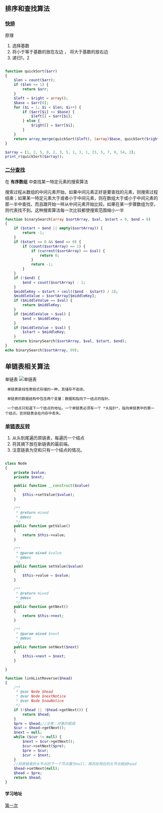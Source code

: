 ## 排序和查找算法

### [快排](https://zh.wikipedia.org/wiki/%E5%BF%AB%E9%80%9F%E6%8E%92%E5%BA%8F)

原理
1. 选择基数
2. 将小于等于基数的放在左边  ， 将大于基数的放右边
3. 递归1，2

```php

function quickSort($arr)
{
    $len = count($arr);
    if ($len <= 1) {
        return $arr;
    }
    $left = $right = array();
    $base = $arr[0];
    for ($i = 1; $i < $len; $i++) {
        if ($arr[$i] <= $base) {
            $left[] = $arr[$i];
        } else {
            $right[] = $arr[$i];
        }
    }
    return array_merge(quickSort($left), (array)$base, quickSort($right));
}

$array = [1, 2, 5, 8, 2, 3, 5, 1, 3, 1, 23, 5, 7, 9, 54, 2];
print_r(quickSort($array));

```

### [二分查找](https://zh.wikipedia.org/wiki/%E4%BA%8C%E5%88%86%E6%90%9C%E7%B4%A2%E7%AE%97%E6%B3%95)

在 **有序数组** 中查找某一特定元素的搜索算法

搜索过程从数组的中间元素开始，如果中间元素正好是要查找的元素，则搜索过程结束；如果某一特定元素大于或者小于中间元素，则在数组大于或小于中间元素的那一半中查找，而且跟开始一样从中间元素开始比较。如果在某一步骤数组为空，则代表找不到。这种搜索算法每一次比较都使搜索范围缩小一半

```php
function binarySearch(array $sortArray, $val, $start = 0, $end = 0)
{
    if ($start > $end || empty($sortArray)) {
        return -1;
    }
    if ($start == 0 && $end == 0) {
        if (count($sortArray) == 1) {
            if (current($sortArray) == $val) {
                return 0;
            }
            return -1;
        }
    }
    if (!$end) {
        $end = count($sortArray) - 1;
    }
    $middleKey = $start + ceil(($end - $start) / 2);
    $middleValue = $sortArray[$middleKey];
    if ($middleValue == $val) {
        return $middleKey;
    }
    if ($middleValue > $val) {
        $end = $middleKey;
    }
    if ($middleValue < $val) {
        $start = $middleKey;
    }
    return binarySearch($sortArray, $val, $start, $end);
}
echo binarySearch($sortArray, 99);
```

## 单链表相关算法

单链表
![单链表](http://img.hdphp.cc/c5de493e94cc0ec99afc7be8a184d4a8.png)

```
 单链表是线性表链式存储的一种，其储存不连续。

 单链表的数据结构中包含两个变量：数据和指向下一结点的指针。

 一个结点只知道下一个结点的地址。一个单链表必须有一个 *头指针*，指向单链表中的第一个结点。否则链表会在内存中丢失。
```

### [单链表反转](https://blog.csdn.net/u013474436/article/details/50773736)

1. 从头到尾遍历原链表，每遍历一个结点
2. 将其摘下放在新链表的最前端。
3. 注意链表为空和只有一个结点的情况。

```php

class Node
{
    private $value;
    private $next;

    public function __construct($value)
    {
        $this->setValue($value);
    }

    /**
     * @return mixed
     * @desc
     */
    public function getValue()
    {
        return $this->value;
    }

    /**
     * @param mixed $value
     * @desc
     */
    public function setValue($value)
    {
        $this->value = $value;
    }

    /**
     * @return mixed
     * @desc
     */
    public function getNext()
    {
        return $this->next;
    }

    /**
     * @param mixed $next
     * @desc
     */
    public function setNext($next)
    {
        $this->next = $next;
    }

}

function linkListReverse($head)
{
    /**
     * @var Node $head
     * @var Node $nextNotice
     * @var Node $nowNotice
     */
    if (!$head || !$head->getNext()) {
        return $head;
    }
    $pre = $head;//注意：对象的赋值
    $cur = $head->getNext();
    $next = null;
    while ($cur != null) {
        $next = $cur->getNext();
        $cur->setNext($pre);
        $pre = $cur;
        $cur = $next;
    }
    //将原链表的头节点的下一个节点置为null，再将反转后的头节点赋给head
    $head->setNext(null);
    $head = $pre;
    return $head;
}

```

#### 学习地址

[第一次](https://gitbook.cn/books/59f6a752d97c2122653a169e/index.html)

